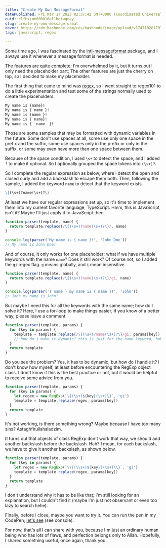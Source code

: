 ```yaml
---
title: "Create My Own MessageFormat"
datePublished: Fri Mar 17 2023 02:37:42 GMT+0000 (Coordinated Universal Time)
cuid: clfbxjun600010al1botwgnay
slug: create-my-own-messageformat
cover: https://cdn.hashnode.com/res/hashnode/image/upload/v1747102817976/9fa8341a-01bb-45d4-9590-a36e9f715789.jpeg
tags: javascript, regex

---
```


Some time ago, I was fascinated by the [intl-messageformat](https://formatjs.io/docs/intl-messageformat) package, and I always use it whenever a message format is needed.

The features are quite complete; I'm overwhelmed by it, but it turns out I only need the placeholder part; The other features are just the cherry on top, so I decided to make my placeholder.

The first thing that came to mind was [regex](https://en.wikipedia.org/wiki/Regular_expression), so I went straight to regex101 to do a little experimentation and test some of the strings normally used to create the placeholders.

```markdown
My name is {name}!
My name is { name }!
My name is {name }!
My name is { name}!
My name is {  name  }!
```

Those are some samples that may be formatted with dynamic variables in the future. Some don't use spaces at all, some use only one space in the prefix and the suffix, some use spaces only in the prefix or only in the suffix, or some may even have more than one space between them.

Because of the space condition, I used `\s+` to detect the space, and I added `?` to make it optional. So I optionally grouped the space tokens into `(\s+)?`.

So I complete the regular expression as below, where I detect the open and closed curly and add a backslash to escape them both. Then, following the sample, I added the keyword `name` to detect that the keyword exists.

```markdown
\{(\s+)?name(\s+)?\}
```

At least we have our regular expressions set up, so it's time to implement them into my current favorite language, TypeScript. Hmm, this is JavaScript, isn't it? Maybe I'll just apply it to JavaScript then.

```javascript
function parser(template, name) {
  return template.replace(/\{(\s+)?name(\s+)?\}/, name)
}

console.log(parser('My name is { name }!', 'John Doe'))
// My name is John Doe!
```

And of course, it only works for one placeholder; what if we have multiple keywords with the name `name`? Does it still work? Of course not, so I added the `gi` regex flag. `g` means globally, and `i` mean insensitive.

```javascript
function parser(template, name) {
  return template.replace(/\{(\s+)?name(\s+)?\}/gi, name)
}

console.log(parser('{ name } my name is { name }!', 'John'))
// John my name is John!
```

But maybe I need this for all the keywords with the same name; how do I solve it? Here, I use a for-loop to make things easier; if you know of a better way, please leave a comment.

```javascript
function parser(template, params) {
  for (key in params) {
    template = template.replace(/\{(\s+)?name(\s+)?\}/gi, params[key])
    // how do i make it dynamic? this is just for the name keyword, huh :(
  }
  return template
}
```

Do you see the problem? Yes, it has to be dynamic, but how do I handle it? I don't know how myself, at least before encountering the RegExp object class. I don't know if this is the best practice or not, but it would be helpful to receive some advice from you.

```javascript
function parser(template, params) {
  for (key in params) {
    let regex = new RegExp(`\{(\s+)${key}(\s+)\}`, 'gi')
    template = template.replace(regex, params[key])
  }
  return template
}
```

It's not working, is there something wrong? Maybe because I have too many sins? Astaghfirullahaladzim.

It turns out that objects of class RegExp don't work that way, we should add another backslash before the backslash. Hah? I mean, for each backslash, we have to give it another backslash, as shown below.

```javascript
function parser(template, params) {
  for (key in params) {
    let regex = new RegExp(`\\{(\\s+)${key}(\\s+)\\}`, 'gi')
    template = template.replace(regex, params[key])
  }
  return template
}
```

I don't understand why it has to be like that; I'm still looking for an explanation, but I couldn't find it (maybe I'm just not observant or even too lazy to search hehe).

Finally, before I close, maybe you want to try it. You can run the pen in my CodePen; [let's see](https://codepen.io/sooluh/pen/PodexKQ) (see console).

For now, that's all I can share with you, because I'm just an ordinary human being who has lots of flaws, and perfection belongs only to Allah. Hopefully, I shared something useful, once again, thank you.